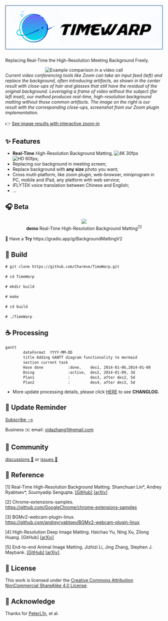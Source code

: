 

# <img src="img/photo/logo_H.png" alt="TimeWarp" wideth = 60>
Replacing Real-Time the High-Resolution Meeting Background Freely. 

<div align="center">
    <img src="https://grail.cs.washington.edu/projects/background-matting-v2/visuals/teaser.jpg" alt="Example comparison in a video call">
</div>
<div class="teaser-caption">
    <i>Current video conferencing tools like Zoom can take an input feed (left) and replace the background, often introducing artifacts, as shown in the center result with close-ups of hair and glasses that still have the residual of the original background. Leveraging a frame of video without the subject (far left inset), our method produces real-time, high-resolution background matting without those common artifacts. The image on the right is our result with the corresponding close-ups, screenshot from our Zoom plugin implementation.</i>
</div>

<br>
👉 <a href="https://grail.cs.washington.edu/projects/background-matting-v2/img_results.html" target="_blank">See image results with interactive zoom-in</a>

## ✨ Features
- <b>Real-Time</b> High-Resolution Background Matting, <img src="https://img.shields.io/badge/4K-30%20FPS-green" alt="4K 30fps"> &nbsp;<img src="https://img.shields.io/badge/HD-60%20FPS-blue" alt="HD 60fps">;
- Replacing our background in meeting screen;
- Replace background with <b>any size</b> photo you want;
- Cross mutil-platform, like zoom plugin, web-browser, miniprogram in PC, mobile and iPad, any platform with web service;
- IFLYTEK voice translation between Chinese and English;
- ...

## 🎧 Beta

<div align="center">
    <img src="https://github.com/PeterL1n/Matting-PyTorch/raw/master/images/teaser.gif?raw=true">
    <br><b>demo</b> Real-Time High-Resolution Background Matting<sup>[1]</sup>
</div>

<br>
🍅 Have a <b>Try</b> https://gradio.app/g/BackgroundMattingV2


## 🔨 Build

```shell
# git clone https://github.com/Charmve/TimeWarp.git

# cd TimeWarp

# mkdir build

# make

# cd build

# ./TimeWarp
```

## ☕ Processing

```mermaid
gantt
        dateFormat  YYYY-MM-DD
        title Adding GANTT diagram functionality to mermaid
        section current task
        Have done           :done,    des1, 2014-01-06,2014-01-08
        Doing               :active,  des2, 2014-01-09, 3d
        Plan1               :         des3, after des2, 5d
        Plan2               :         des4, after des3, 5d
```

- More update processing details, please click [HERE](./docs/Changelog.md) to see <b>CHANGLOG</b>. 

## 🔔 Update Reminder

[Subscribe -->](https://github.com/Charmve/TimeWarp/edit/main/README.md)

Business ✉️ email: yidazhang1@gmail.com

## 🍮 Community
<a href="https://github.com/Charmve/TimeWarp/discussions" target="_blank">discussions 💬</a> or <a href="https://github.com/Charmve/TimeWarp/issues" target="_blank">issues 💭</a>
<!--
## 💖 Sponsors and Backers
<a href="https://opencollective.com/charmve/donate" target="_blank">
  <img src="https://opencollective.com/webpack/donate/button@2x.png?color=blue" width=300 />
</a>
-->
## 🔗 Reference

[1] Real-Time High-Resolution Background Matting. Shanchuan Lin*, Andrey Ryabtsev*, Soumyadip Sengupta. [[GitHub]](https://github.com/PeterL1n/BackgroundMattingV2) [[arXiv]](https://arxiv.org/pdf/2009.06613.pdf)

[2] Chrome-extensions-samples. https://github.com/GoogleChrome/chrome-extensions-samples

[3] BGMv2-webcam-plugin-linux. https://github.com/andreyryabtsev/BGMv2-webcam-plugin-linux

[4] High-Resolution Deep Image Matting. Haichao Yu, Ning Xu, Zilong Huang. [GitHub] [[arXiv]](https://arxiv.org/pdf/2009.06613.pdf)

[5] End-to-end Animal Image Matting. Jizhizi Li, Jing Zhang, Stephen J. Maybank. [[GitHub]](https://github.com/JizhiziLi/animal-matting) [[arXiv]](https://arxiv.org/pdf/2010.16188.pdf).

## 📜 License

This work is licensed under the [Creative Commons Attribution NonCommercial ShareAlike 4.0 License](https://creativecommons.org/licenses/by-nc-sa/4.0/legalcode).

## 💝 Acknowledge

Thanks for [PeterL1n](https://github.com/PeterL1n), et al. 

